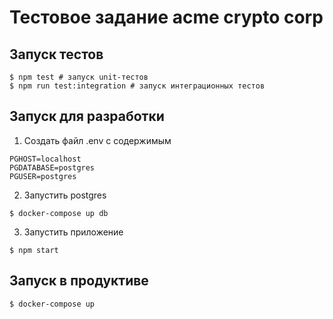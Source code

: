 # Тестовое задание acme crypto corp 
## Запуск тестов 
```
$ npm test # запуск unit-тестов
$ npm run test:integration # запуск интеграционных тестов
```
## Запуск для разработки 
1. Создать файл .env с содержимым
```
PGHOST=localhost
PGDATABASE=postgres
PGUSER=postgres
```
2. Запустить postgres 
```
$ docker-compose up db
```
3. Запустить приложение 
```
$ npm start
```
## Запуск в продуктиве
```
$ docker-compose up
```